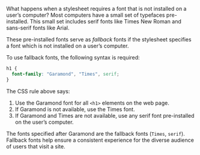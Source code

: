 What happens when a stylesheet requires a font that is not installed on a user’s computer? Most computers have a small set of typefaces pre-installed. This small set includes serif fonts like Times New Roman and sans-serif fonts like Arial.

These pre-installed fonts serve as *fallback* fonts if the stylesheet specifies a font which is not installed on a user’s computer.

To use fallback fonts, the following syntax is required:

```css
h1 {
  font-family: "Garamond", "Times", serif;
}
```

The CSS rule above says:

1. Use the Garamond font for all `<h1>` elements on the web page.
2. If Garamond is not available, use the Times font.
3. If Garamond and Times are not available, use any serif font pre-installed on the user’s computer.

 The fonts specified after Garamond are the fallback fonts (`Times`, `serif`). Fallback fonts help ensure a consistent experience for the diverse audience of users that visit a site.